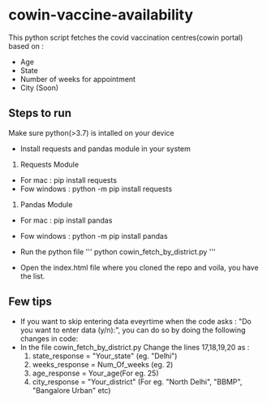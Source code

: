 # cowin-vaccine-availability

This python script fetches the covid vaccination centres(cowin portal) based on :
 - Age
 - State
 - Number of weeks for appointment
 - City (Soon)

## Steps to run

Make sure python(>3.7) is intalled on your device

 - Install requests and pandas module in your system

1. Requests Module
 - For mac : pip install requests
 - Fow windows : python -m pip install requests

1. Pandas Module
 - For mac : pip install pandas
 - Fow windows : python -m pip install pandas

 - Run the python file
 '''
 python cowin_fetch_by_district.py
 '''

 - Open the index.html file where you cloned the repo and voila, you have the list.

## Few tips 

 - If you want to skip entering data eveyrtime when the code asks : 
 "Do you want to enter data (y/n):", you can do so by doing the following changes in code:
 - In the file cowin_fetch_by_district.py
    Change the lines 17,18,19,20 as :
    1. state_response = "Your_state" (eg. "Delhi")
    1. weeks_response = Num_Of_weeks (eg. 2)
    1. age_response = Your_age(For eg. 25)
    1. city_response = "Your_district" (For eg. "North Delhi", "BBMP", "Bangalore Urban" etc)

